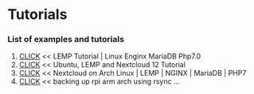 # Tutorials

### List of examples and tutorials
1. [CLICK](https://github.com/VfcD/P1) << LEMP Tutorial | Linux Enginx MariaDB Php7.0 
2. [CLICK](https://github.com/VfcD/P2) << Ubuntu, LEMP and Nextcloud 12 Tutorial
3. [CLICK](https://github.com/VfcD/P3) << Nextcloud on Arch Linux | LEMP | NGINX | MariaDB | PHP7
4. [CLICK](https://github.com/VfcD/P4) << backing up rpi arm arch using rsync 
...
